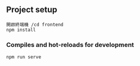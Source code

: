## Project setup
```
開啟終端機 /cd frontend
npm install
```

### Compiles and hot-reloads for development
```
npm run serve
